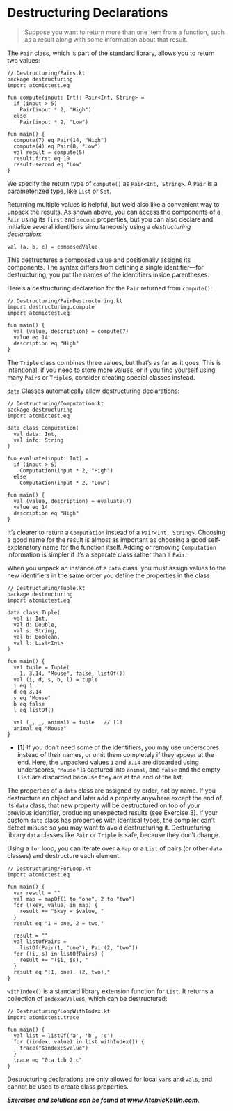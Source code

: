 # Destructuring Declarations

> Suppose you want to return more than one item from a function, such as a result along with some information about that result.

The `Pair` class, which is part of the standard library, allows you to return two values:

```
// Destructuring/Pairs.kt
package destructuring
import atomictest.eq

fun compute(input: Int): Pair<Int, String> =
  if (input > 5)
    Pair(input * 2, "High")
  else
    Pair(input * 2, "Low")

fun main() {
  compute(7) eq Pair(14, "High")
  compute(4) eq Pair(8, "Low")
  val result = compute(5)
  result.first eq 10
  result.second eq "Low"
}
```

We specify the return type of `compute()` as `Pair<Int, String>`. A `Pair` is a parameterized type, like `List` or `Set`.

Returning multiple values is helpful, but we’d also like a convenient way to unpack the results. As shown above, you can access the components of a `Pair` using its `first` and `second` properties, but you can also declare and initialize several identifiers simultaneously using a *destructuring declaration*:

```
val (a, b, c) = composedValue
```

This destructures a composed value and positionally assigns its components. The syntax differs from defining a single identifier—for destructuring, you put the names of the identifiers inside parentheses.

Here’s a destructuring declaration for the `Pair` returned from `compute()`:

```
// Destructuring/PairDestructuring.kt
import destructuring.compute
import atomictest.eq

fun main() {
  val (value, description) = compute(7)
  value eq 14
  description eq "High"
}
```

The `Triple` class combines three values, but that’s as far as it goes. This is intentional: if you need to store more values, or if you find yourself using many `Pair`s or `Triple`s, consider creating special classes instead.

[`data` Classes](javascript:void(0)) automatically allow destructuring declarations:

```
// Destructuring/Computation.kt
package destructuring
import atomictest.eq

data class Computation(
  val data: Int,
  val info: String
)

fun evaluate(input: Int) =
  if (input > 5)
    Computation(input * 2, "High")
  else
    Computation(input * 2, "Low")

fun main() {
  val (value, description) = evaluate(7)
  value eq 14
  description eq "High"
}
```

It’s clearer to return a `Computation` instead of a `Pair<Int, String>`. Choosing a good name for the result is almost as important as choosing a good self-explanatory name for the function itself. Adding or removing `Computation` information is simpler if it’s a separate class rather than a `Pair`.

When you unpack an instance of a `data` class, you must assign values to the new identifiers in the same order you define the properties in the class:

```
// Destructuring/Tuple.kt
package destructuring
import atomictest.eq

data class Tuple(
  val i: Int,
  val d: Double,
  val s: String,
  val b: Boolean,
  val l: List<Int>
)

fun main() {
  val tuple = Tuple(
    1, 3.14, "Mouse", false, listOf())
  val (i, d, s, b, l) = tuple
  i eq 1
  d eq 3.14
  s eq "Mouse"
  b eq false
  l eq listOf()

  val (_, _, animal) = tuple   // [1]
  animal eq "Mouse"
}
```

- **[1]** If you don’t need some of the identifiers, you may use underscores instead of their names, or omit them completely if they appear at the end. Here, the unpacked values `1` and `3.14` are discarded using underscores, `"Mouse"` is captured into `animal`, and `false` and the empty `List` are discarded because they are at the end of the list.

The properties of a `data` class are assigned by order, not by name. If you destructure an object and later add a property anywhere except the end of its `data` class, that new property will be destructured on top of your previous identifier, producing unexpected results (see Exercise 3). If your custom `data` class has properties with identical types, the compiler can’t detect misuse so you may want to avoid destructuring it. Destructuring library `data` classes like `Pair` or `Triple` is safe, because they don’t change.

Using a `for` loop, you can iterate over a `Map` or a `List` of pairs (or other `data` classes) and destructure each element:

```
// Destructuring/ForLoop.kt
import atomictest.eq

fun main() {
  var result = ""
  val map = mapOf(1 to "one", 2 to "two")
  for ((key, value) in map) {
    result += "$key = $value, "
  }
  result eq "1 = one, 2 = two,"

  result = ""
  val listOfPairs =
    listOf(Pair(1, "one"), Pair(2, "two"))
  for ((i, s) in listOfPairs) {
    result += "($i, $s), "
  }
  result eq "(1, one), (2, two),"
}
```

`withIndex()` is a standard library extension function for `List`. It returns a collection of `IndexedValue`s, which can be destructured:

```
// Destructuring/LoopWithIndex.kt
import atomictest.trace

fun main() {
  val list = listOf('a', 'b', 'c')
  for ((index, value) in list.withIndex()) {
    trace("$index:$value")
  }
  trace eq "0:a 1:b 2:c"
}
```

Destructuring declarations are only allowed for local `var`s and `val`s, and cannot be used to create class properties.

***Exercises and solutions can be found at www.AtomicKotlin.com.***
